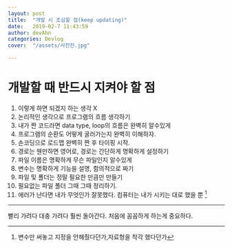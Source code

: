```yaml
---
layout: post
title:  "개발 시 조심할 점(keep updating)"
date:   2019-02-7 11:43:59
author: devAhn
categories: Devlog
cover:  "/assets/사진진.jpg"

---
```


# 개발할 때 반드시 지켜야 할 점

1. 이렇게 하면 되겠지 하는 생각 X
1. 논리적인 생각으로 프로그램의 흐름 생각하기 
1. 내가 짠 코드라면 data type, loop의 흐름은 완벽히 알수있게
1. 프로그램의 순환도 어떻게 굴러가는지 완벽히 이해하자.
1. 손코딩으로 로드맵 완벽히 짠 후 타이핑 시작.
1. 경로는 웬만하면 영어로, 경로는 간단하게 명확하게 설정하기
2. 파일 이름은 명확하게 무슨 파일인지 알수있게
3. 변수는 명확하게 기능을 설명, 함의적으로 짜기
4. 파일 및 폴더는 정말 필요한 만큼만 만들기 
5. 필요없는 파일 폴더 그때 그때 정리하기.
6. 에러가 난다면 내가 무엇인가 잘못했다. 컴퓨터는 내가 시키는 대로 했을 뿐 [^실수예시]



* * *

  빨리 가려다 대충 가려다 훨씬 돌아간다. 
  처음에 꼼꼼하게 하는게 중요하다. 

[^실수예시]: 변수만 써놓고 지정을 안해줬다던가,자료형을 착각 했다던가
